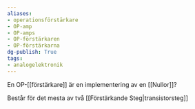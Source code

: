 ```yaml
---
aliases: 
- operationsförstärkare
- OP-amp
- OP-amps
- OP-förstärkaren
- OP-förstärkarna
dg-publish: True
tags: 
- analogelektronik
---
```

En OP-[[förstärkare]] är en implementering av en [[Nullor]]?

Består för det mesta av två [[Förstärkande Steg|transistorsteg]]
